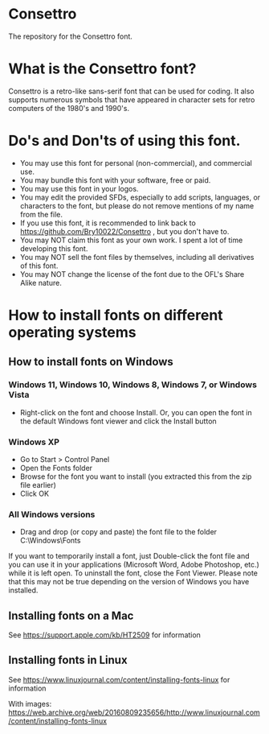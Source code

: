 # Consettro
The repository for the Consettro font.

# What is the Consettro font?
Consettro is a retro-like sans-serif font that can be used for coding. It also supports numerous symbols that have appeared in character sets for retro computers of the 1980's and 1990's.

# Do's and Don'ts of using this font.
- You may use this font for personal (non-commercial), and commercial use.
- You may bundle this font with your software, free or paid.
- You may use this font in your logos.
- You may edit the provided SFDs, especially to add scripts, languages, or characters to the font, but please do not remove mentions of my name from the file.
- If you use this font, it is recommended to link back to https://github.com/Bry10022/Consettro , but you don't have to.
- You may NOT claim this font as your own work. I spent a lot of time developing this font.
- You may NOT sell the font files by themselves, including all derivatives of this font.
- You may NOT change the license of the font due to the OFL's Share Alike nature.

# How to install fonts on different operating systems
## How to install fonts on Windows
### Windows 11, Windows 10, Windows 8, Windows 7, or Windows Vista
- Right-click on the font and choose Install. Or, you can open the font in the default Windows font viewer and click the Install button

### Windows XP
- Go to Start > Control Panel
- Open the Fonts folder
- Browse for the font you want to install (you extracted this from the zip file earlier)
- Click OK

### All Windows versions
- Drag and drop (or copy and paste) the font file to the folder C:\Windows\Fonts

If you want to temporarily install a font, just Double-click the font file and you can use it in your applications (Microsoft Word, Adobe Photoshop, etc.) while it is left open. To uninstall the font, close the Font Viewer. Please note that this may not be true depending on the version of Windows you have installed.

## Installing fonts on a Mac
See https://support.apple.com/kb/HT2509 for information

## Installing fonts in Linux
See https://www.linuxjournal.com/content/installing-fonts-linux for information

With images: https://web.archive.org/web/20160809235656/http://www.linuxjournal.com/content/installing-fonts-linux
